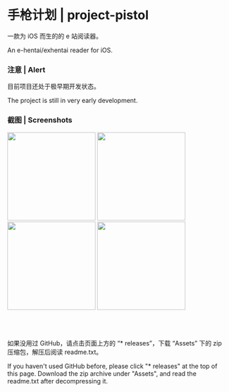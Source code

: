 # 手枪计划 | project-pistol
一款为 iOS 而生的的 e 站阅读器。

An e-hentai/exhentai reader for iOS.

### 注意 | Alert
目前项目还处于极早期开发状态。

The project is still in very early development.

### 截图 | Screenshots
<div>
  <img src="https://github.com/chenh96/project-pistol/blob/master/screenshots/home.jpg" width="200"/>
  <img src="https://github.com/chenh96/project-pistol/blob/master/screenshots/detail.jpg" width="200"/> 
  <img src="https://github.com/chenh96/project-pistol/blob/master/screenshots/read.jpg" width="200"/> 
  <img src="https://github.com/chenh96/project-pistol/blob/master/screenshots/download.jpg" width="200"/>
</div>

<br /><br />

如果没用过 GitHub，请点击页面上方的 “* releases”，下载 “Assets” 下的 zip 压缩包，解压后阅读 readme.txt。

If you haven't used GitHub before, please click "* releases" at the top of this page. Download the zip archive under "Assets", and read the readme.txt after decompressing it.
